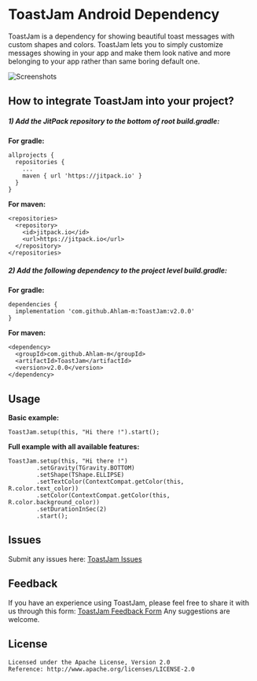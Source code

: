 
# ToastJam Android Dependency

ToastJam is a dependency for showing beautiful toast messages with custom shapes and colors.
ToastJam lets you to simply customize messages showing in your app and make them look native and more belonging to your app rather than same boring default one.


![Screenshots](https://user-images.githubusercontent.com/55023827/123615624-2792b580-d80e-11eb-93f4-dc08261808ce.png) 


## How to integrate ToastJam into your project?

##### 1) Add the JitPack repository to the bottom of root build.gradle:
**For gradle:**
```
allprojects {
  repositories {
    ...
    maven { url 'https://jitpack.io' }
  }
}
```

**For maven:**
```
<repositories>
  <repository>
    <id>jitpack.io</id>
    <url>https://jitpack.io</url>
  </repository>
</repositories>
```

##### 2) Add the following dependency to the project level build.gradle:
**For gradle:**
```
dependencies {
  implementation 'com.github.Ahlam-m:ToastJam:v2.0.0'
}
```

**For maven:**
```
<dependency>
  <groupId>com.github.Ahlam-m</groupId>
  <artifactId>ToastJam</artifactId>
  <version>v2.0.0</version>
</dependency>
```

## Usage
**Basic example:**
```
ToastJam.setup(this, "Hi there !").start();
```

**Full example with all available features:**
```
ToastJam.setup(this, "Hi there !")
        .setGravity(TGravity.BOTTOM)
        .setShape(TShape.ELLIPSE)
        .setTextColor(ContextCompat.getColor(this, R.color.text_color))
        .setColor(ContextCompat.getColor(this, R.color.background_color))
        .setDurationInSec(2)
        .start();
```


## Issues
Submit any issues here: [ToastJam Issues](https://github.com/Ahlam-m/ToastJam/issues)


## Feedback
If you have an experience using ToastJam, please feel free to share it with us through this form: [ToastJam Feedback Form](https://docs.google.com/forms/d/e/1FAIpQLSe-7PS6md5rEibiWRekf4BFCVmLrR2-67oBvNavRmUnvic1Qg/viewform)
Any suggestions are welcome.


## License
```
Licensed under the Apache License, Version 2.0
Reference: http://www.apache.org/licenses/LICENSE-2.0
```


